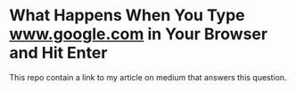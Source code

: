 # What Happens When You Type www.google.com in Your Browser and Hit Enter

This repo contain a link to my article on medium that answers this question.
